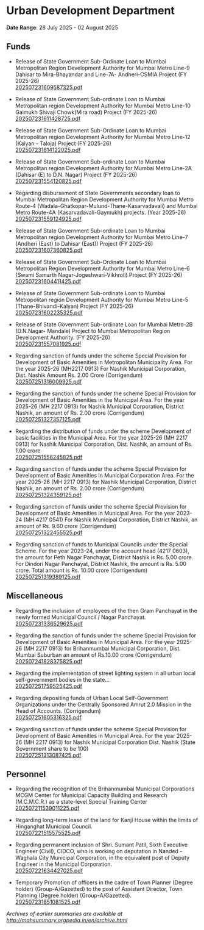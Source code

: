 # Urban Development Department

**Date Range**: 28 July 2025 - 02 August 2025


## Funds
- Release of State Government Sub-Ordinate Loan to Mumbai Metropolitan Region Development Authority for Mumbai Metro Line-9 Dahisar to Mira-Bhayandar and Line-7A- Andheri-CSMIA Project (FY 2025-26)\
  [202507231609587325.pdf](https://gr.maharashtra.gov.in/Site/Upload/Government%20Resolutions/English/202507231609587325.pdf)

- Release of State Government Sub-ordinate Loan to Mumbai Metropolitan region Development Authority for Mumbai Metro Line-10 Gaimukh  Shivaji Chowk(Mira road) Project (FY 2025-26)\
  [202507231611428725.pdf](https://gr.maharashtra.gov.in/Site/Upload/Government%20Resolutions/English/202507231611428725.pdf)

- Release of State Government Sub-Ordinate Loan to Mumbai Metropolitan region Development Authority for Mumbai Metro Line-12 (Kalyan - Taloja) Project (FY 2025-26)\
  [202507231614122025.pdf](https://gr.maharashtra.gov.in/Site/Upload/Government%20Resolutions/English/202507231614122025.pdf)

- Release of State Government Sub-ordinate Loan to Mumbai Metropolitan region Development Authority for Mumbai Metro Line-2A (Dahisar (E) to D.N. Nagar) Project (FY 2025-26)\
  [202507231554120825.pdf](https://gr.maharashtra.gov.in/Site/Upload/Government%20Resolutions/English/202507231554120825.pdf)

- Regarding disbursement of State Governments secondary loan to Mumbai Metropolitan Region Development Authority for Mumbai Metro Route-4 (Wadala-Ghatkopar-Mulund-Thane-Kasarvadavali) and Mumbai Metro Route-4A (Kasarvadavali-Gaymukh) projects. (Year 2025-26)\
  [202507231559124925.pdf](https://gr.maharashtra.gov.in/Site/Upload/Government%20Resolutions/English/202507231559124925.pdf)

- Release of State Government Sub-ordinate Loan to Mumbai Metropolitan region Development Authority for Mumbai Metro Line-7 (Andheri (East) to Dahisar (East)) Project (FY 2025-26)\
  [202507231607360825.pdf](https://gr.maharashtra.gov.in/Site/Upload/Government%20Resolutions/English/202507231607360825.pdf)

- Release of State Government Sub-Ordinate Loan to Mumbai Metropolitan Region Development Authority for Mumbai Metro Line-6 (Swami Samarth Nagar-Jogeshwari-Vikhroli) Project (FY 2025-26)\
  [202507231604411425.pdf](https://gr.maharashtra.gov.in/Site/Upload/Government%20Resolutions/English/202507231604411425.pdf)

- Release of State Government Sub-ordinate Loan to Mumbai Metropolitan region Development Authority for Mumbai Metro Line-5 (Thane-Bhivandi-Kalyan) Project (FY 2025-26)\
  [202507231602235325.pdf](https://gr.maharashtra.gov.in/Site/Upload/Government%20Resolutions/English/202507231602235325.pdf)

- Release of State Government Sub-ordinate Loan for Mumbai Metro-2B (D.N.Nagar- Mandale) Project to Mumbai Metropolitan Region Development Authority.  (FY 2025-26)\
  [202507231557081925.pdf](https://gr.maharashtra.gov.in/Site/Upload/Government%20Resolutions/English/202507231557081925.pdf)

- Regarding sanction of funds under the scheme Special Provision for Development of Basic Amenities in Metropolitan Municipality Area. For the year 2025-26 (MH2217 0913) For Nashik Municipal Corporation, Dist. Nashik Amount Rs. 2.00 Crore (Corrigendum)\
  [202507251316009925.pdf](https://gr.maharashtra.gov.in/Site/Upload/Government%20Resolutions/English/202507251316009925.pdf)

- Regarding the sanction of funds under the scheme Special Provision for Development of Basic Amenities in the Municipal Area. For the year 2025-26 (MH 2217 0913) for Nashik Municipal Corporation, District Nashik, an amount of Rs. 2.00 crore (Corrigendum)\
  [202507251327357125.pdf](https://gr.maharashtra.gov.in/Site/Upload/Government%20Resolutions/English/202507251327357125.pdf)

- Regarding the distribution of funds under the scheme Development of basic facilities in the Municipal Area. For the year 2025-26 (MH 2217 0913) for Nashik Municipal Corporation, Dist. Nashik, an amount of Rs. 1.00 crore\
  [202507251556245825.pdf](https://gr.maharashtra.gov.in/Site/Upload/Government%20Resolutions/English/202507251556245825.pdf)

- Regarding sanction of funds under the scheme Special Provision for Development of Basic Amenities in Municipal Corporation Area. For the year 2025-26 (MH 2217 0913) for Nashik Municipal Corporation, District Nashik, an amount of Rs. 2.00 crore (Corrigendum)\
  [202507251324359125.pdf](https://gr.maharashtra.gov.in/Site/Upload/Government%20Resolutions/English/202507251324359125.pdf)

- Regarding sanction of funds under the scheme Special Provision for Development of Basic Amenities in Municipal Area. For the year 2023-24 (MH 4217 0541) For Nashik Municipal Corporation, District Nashik, an amount of Rs. 9.60 crore (Corrigendum)\
  [202507251322455525.pdf](https://gr.maharashtra.gov.in/Site/Upload/Government%20Resolutions/English/202507251322455525.pdf)

- Regarding sanction of funds to Municipal Councils under the Special Scheme. For the year 2023-24, under the account head (4217 0603), the amount for Peth Nagar Panchayat, District Nashik is Rs. 5.00 crore. For Dindori Nagar Panchayat, District Nashik, the amount is Rs. 5.00 crore. Total amount is Rs. 10.00 crore (Corrigendum)\
  [202507251319389125.pdf](https://gr.maharashtra.gov.in/Site/Upload/Government%20Resolutions/English/202507251319389125.pdf)

## Miscellaneous
- Regarding the inclusion of employees of the then Gram Panchayat in the newly formed Municipal Council / Nagar Panchayat.\
  [202507231336529625.pdf](https://gr.maharashtra.gov.in/Site/Upload/Government%20Resolutions/English/202507231336529625.pdf)

- Regarding the sanction of funds under the scheme Special Provision for Development of Basic Amenities in Municipal Area. For the year 2025-26 (MH 2217 0913) for Brihanmumbai Municipal Corporation, Dist. Mumbai Suburban an amount of Rs.10.00 crore (Corrigendum)\
  [202507241828375825.pdf](https://gr.maharashtra.gov.in/Site/Upload/Government%20Resolutions/English/202507241828375825.pdf)

- Regarding the implementation of street lighting system in all urban local self-government bodies in the state...\
  [202507251759525425.pdf](https://gr.maharashtra.gov.in/Site/Upload/Government%20Resolutions/English/202507251759525425.pdf)

- Regarding depositing funds of Urban Local Self-Government Organizations under the Centrally Sponsored Amrut 2.0 Mission in the Head of Accounts. (Corrigendum)\
  [202507251605316325.pdf](https://gr.maharashtra.gov.in/Site/Upload/Government%20Resolutions/English/202507251605316325.pdf)

- Regarding sanction of funds under the scheme Special Provision for Development of Basic Amenities in Municipal Area. For the year 2025-26 (MH 2217 0913) for Nashik Municipal Corporation Dist. Nashik (State Government share to be 100)\
  [202507251313087425.pdf](https://gr.maharashtra.gov.in/Site/Upload/Government%20Resolutions/English/202507251313087425.pdf)

## Personnel
- Regarding the recognition of the Brihanmumbai Municipal Corporations MCGM Center for Municipal Capacity Building and Research (M.C.M.C.R.) as a state-level Special Training Center\
  [202507211539011225.pdf](https://gr.maharashtra.gov.in/Site/Upload/Government%20Resolutions/English/202507211539011225.pdf)

- Regarding long-term lease of the land for Kanji House within the limits of Hinganghat Municipal Council.\
  [202507221515575525.pdf](https://gr.maharashtra.gov.in/Site/Upload/Government%20Resolutions/English/202507221515575525.pdf)

- Regarding permanent inclusion of Shri. Sumant Patil, Sixth Executive Engineer (Civil), CIDCO, who is working on deputation in Nanded - Waghala City Municipal Corporation, in the equivalent post of Deputy Engineer in the Municipal Corporation.\
  [202507221634427025.pdf](https://gr.maharashtra.gov.in/Site/Upload/Government%20Resolutions/English/202507221634427025.pdf)

- Temporary Promotion of officers in the cadre of Town Planner (Degree holder) (Group-A/Gazetted) to the post of Assistant Director, Town Planning (Degree holder) (Group-A/Gazetted).\
  [202507231851081525.pdf](https://gr.maharashtra.gov.in/Site/Upload/Government%20Resolutions/English/202507231851081525.pdf)


*Archives of earlier summaries are available at http://mahsummary.orgpedia.in/en/archive.html*